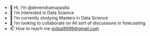 - 👋 Hi, I’m @devendramuppalla
- 👀 I’m interested in Data Science
- 🌱 I’m currently studying Masters in Data Science
- 💞️ I’m looking to collaborate on All sort of discussions in forecasting
- 📫 How to reach me mdsai9999@gmail.com

<!---
devendramuppalla/devendramuppalla is a ✨ special ✨ repository because its `README.md` (this file) appears on your GitHub profile.
You can click the Preview link to take a look at your changes.
--->
